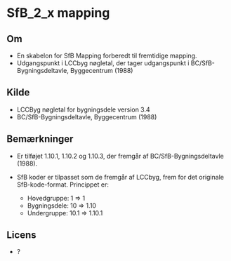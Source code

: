 # SfB_2_x mapping

## Om
- En skabelon for SfB Mapping forberedt til fremtidige mapping.
- Udgangspunkt i LCCbyg nøgletal, der tager udgangspunkt i BC/SfB-Bygningsdeltavle, Byggecentrum (1988)

## Kilde
- LCCByg nøgletal for bygningsdele version 3.4
- BC/SfB-Bygningsdeltavle, Byggecentrum (1988)

## Bemærkninger
- Er tilføjet 1.10.1, 1.10.2 og 1.10.3, der fremgår af BC/SfB-Bygningsdeltavle (1988).

- SfB koder er tilpasset som de fremgår af LCCbyg, frem for det originale SfB-kode-format. Princippet er:
  - Hovedgruppe: 1 => 1
  - Bygningsdele: 10 => 1.10
  - Undergruppe: 10.1 => 1.10.1

## Licens
- ?
